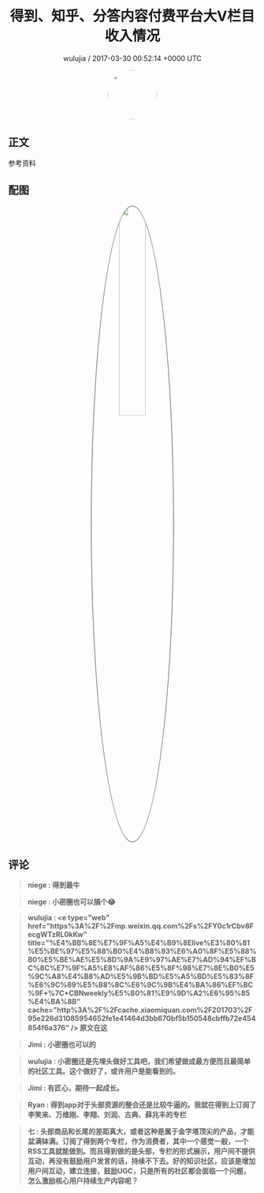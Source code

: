 <h1 align="center">得到、知乎、分答内容付费平台大V栏目收入情况</h1>
<p align="center">
    <a>wulujia / 2017-03-30 00:52:14 &#43;0000 UTC</a>
</p>

<div align="center">
    <img src="https://images.zsxq.com/FvMs_TiGOIa6-0xoJet3wAXslVqD?e=1590940799&amp;token=kIxbL07-8jAj8w1n4s9zv64FuZZNEATmlU_Vm6zD:jXyHUfNUOvC5TFfiCbUhbxUarXM=" width="100" height="100" style="border:1px solid;border-radius:50%; color:#ffffff"/>
</div>

## 正文

<div>
参考资料
</div>

## 配图
<div class="image" align="center">

<img src="https://images.zsxq.com/FiJoBiP7oVowzcNfHNhTaUGO_aN0?e=1590940799&amp;token=kIxbL07-8jAj8w1n4s9zv64FuZZNEATmlU_Vm6zD:AlCrg4afCmywp2gCGqRTLR0I60M=" width="33%" height="33%" style="border:1px solid;border-radius:50%; color:#3c3f41"/>

</div>

## 评论

<div align="left">
<div>

<blockquote >
<span> <strong>niege : 得到最牛 </strong></span>
</blockquote>

<blockquote >
<span> <strong>niege : 小密圈也可以搞个😂 </strong></span>
</blockquote>

<blockquote >
<span> <strong>wulujia : &lt;e type=&#34;web&#34; href=&#34;https%3A%2F%2Fmp.weixin.qq.com%2Fs%2FY0c1rCbv8FecgWTzRL0kKw&#34; title=&#34;%E4%BB%8E%E7%9F%A5%E4%B9%8Elive%E3%80%81%E5%BE%97%E5%88%B0%E4%B8%93%E6%A0%8F%E5%88%B0%E5%BE%AE%E5%8D%9A%E9%97%AE%E7%AD%94%EF%BC%8C%E7%9F%A5%E8%AF%86%E5%8F%98%E7%8E%B0%E5%9C%A8%E4%B8%AD%E5%9B%BD%E5%A5%BD%E5%83%8F%E6%9C%89%E5%B8%8C%E6%9C%9B%E4%BA%86%EF%BC%9F&#43;%7C&#43;CBNweekly%E5%B0%81%E9%9D%A2%E6%95%85%E4%BA%8B&#34; cache=&#34;http%3A%2F%2Fcache.xiaomiquan.com%2F201703%2F95e226d31085954652fe1e41464d3bb670bf5b150548cbffb72e454854f6a376&#34; /&gt;  原文在这 </strong></span>
</blockquote>

<blockquote >
<span> <strong>Jimi : 小密圈也可以的 </strong></span>
</blockquote>

<blockquote >
<span> <strong>wulujia : 小密圈还是先埋头做好工具吧，我们希望做成最方便而且最简单的社区工具。这个做好了，或许用户是能看到的。 </strong></span>
</blockquote>

<blockquote >
<span> <strong>Jimi : 有匠心，期待一起成长。 </strong></span>
</blockquote>

<blockquote >
<span> <strong>Ryan : 得到app对于头部资源的整合还是比较牛逼的。我就在得到上订阅了李笑来、万维刚、李翔、刘润、古典、薛兆丰的专栏 </strong></span>
</blockquote>

<blockquote >
<span> <strong>七 : 头部商品和长尾的差距真大，或者这种是属于金字塔顶尖的产品，才能盆满钵满。订阅了得到两个专栏，作为消费者，其中一个感觉一般，一个RSS工具就能做到。而且得到做的是头部，专栏的形式展示，用户间不提供互动，再没有鼓励用户发言的话，持续不下去。好的知识社区，应该是增加用户间互动，建立连接，鼓励UGC，只是所有的社区都会面临一个问题，怎么激励核心用户持续生产内容呢？ </strong></span>
</blockquote>

</div>
</div>